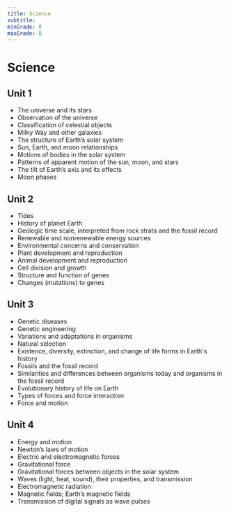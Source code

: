 ```yaml
---
title: Science
subtitle: 
minGrade: 8
maxGrade: 8
---
```

# Science


## Unit 1
* The universe and its stars
* Observation of the universe
* Classification of celestial objects
* Milky Way and other galaxies
* The structure of Earth’s solar system
* Sun, Earth, and moon relationships
* Motions of bodies in the solar system
* Patterns of apparent motion of the sun, moon, and stars
* The tilt of Earth’s axis and its effects
* Moon phases

## Unit 2
* Tides
* History of planet Earth
* Geologic time scale, interpreted from rock strata and the fossil record
* Renewable and nonrenewable energy sources
* Environmental concerns and conservation
* Plant development and reproduction
* Animal development and reproduction
* Cell division and growth
* Structure and function of genes
* Changes (mutations) to genes

## Unit 3
* Genetic diseases
* Genetic engineering
* Variations and adaptations in organisms
* Natural selection
* Existence, diversity, extinction, and change of life forms in Earth's history
* Fossils and the fossil record
* Similarities and differences between organisms today and organisms in the fossil record
* Evolutionary history of life on Earth
* Types of forces and force interaction
* Force and motion

## Unit 4
* Energy and motion
* Newton’s laws of motion
* Electric and electromagnetic forces
* Gravitational force
* Gravitational forces between objects in the solar system
* Waves (light, heat, sound), their properties, and transmission
* Electromagnetic radiation
* Magnetic fields; Earth’s magnetic fields
* Transmission of digital signals as wave pulses